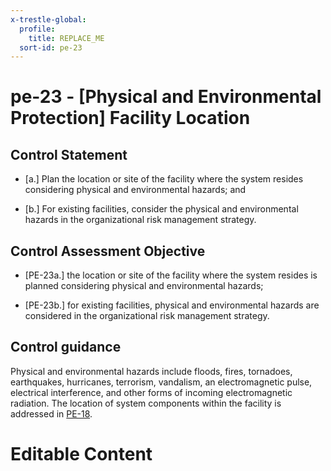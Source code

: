 ```yaml
---
x-trestle-global:
  profile:
    title: REPLACE_ME
  sort-id: pe-23
---
```


# pe-23 - \[Physical and Environmental Protection\] Facility Location

## Control Statement

- \[a.\] Plan the location or site of the facility where the system resides considering physical and environmental hazards; and

- \[b.\] For existing facilities, consider the physical and environmental hazards in the organizational risk management strategy.

## Control Assessment Objective

- \[PE-23a.\] the location or site of the facility where the system resides is planned considering physical and environmental hazards;

- \[PE-23b.\] for existing facilities, physical and environmental hazards are considered in the organizational risk management strategy.

## Control guidance

Physical and environmental hazards include floods, fires, tornadoes, earthquakes, hurricanes, terrorism, vandalism, an electromagnetic pulse, electrical interference, and other forms of incoming electromagnetic radiation. The location of system components within the facility is addressed in [PE-18](#pe-18).

# Editable Content

<!-- Make additions and edits below -->
<!-- The above represents the contents of the control as received by the profile, prior to additions. -->
<!-- If the profile makes additions to the control, they will appear below. -->
<!-- The above markdown may not be edited but you may edit the content below, and/or introduce new additions to be made by the profile. -->
<!-- If there is a yaml header at the top, parameter values may be edited. Use --set-parameters to incorporate the changes during assembly. -->
<!-- The content here will then replace what is in the profile for this control, after running profile-assemble. -->
<!-- The current profile has no added parts for this control, but you may add new ones here. -->
<!-- Each addition must have a heading either of the form ## Control my_addition_name -->
<!-- or ## Part a. (where the a. refers to one of the control statement labels.) -->
<!-- "## Control" parts are new parts added after the statement part. -->
<!-- "## Part" parts are new parts added into the top-level statement part with that label. -->
<!-- Subparts may be added with nested hash levels of the form ### My Subpart Name -->
<!-- underneath the parent ## Control or ## Part being added -->
<!-- See https://ibm.github.io/compliance-trestle/tutorials/ssp_profile_catalog_authoring/ssp_profile_catalog_authoring for guidance. -->
